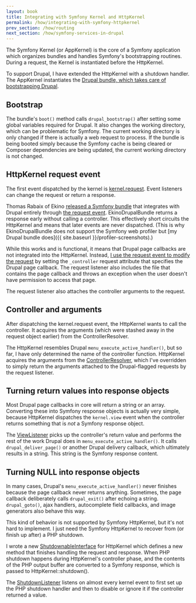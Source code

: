 ```yaml
---
layout: book
title: Integrating with Symfony Kernel and HttpKernel
permalink: /how/integrating-with-symfony-httpkernel
prev_section: /how/routing
next_section: /how/symfony-services-in-drupal
---
```


The Symfony Kernel (or AppKernel) is the core of a Symfony application which organizes bundles and handles Symfony's bootstrapping routines. During a request, the Kernel is instantiated before the HttpKernel.

To support Drupal, I have extended the HttpKernel with a shutdown handler. The AppKernel instantiates the [Drupal bundle, which takes care of bootstrapping Drupal](https://github.com/bangpound/drupal-bundle/blob/master/BangpoundDrupalBundle.php).

## Bootstrap

The bundle's `boot()` method calls `drupal_bootstrap()` after setting some global variables required for Drupal. It also changes the working directory, which can be problematic for Symfony. The current working directory is only changed if there is actually a web request to process. If the bundle is being booted simply because the Symfony cache is being cleared or Composer dependencies are being updated, the current working directory is not changed.

## HttpKernel request event

The first event dispatched by the kernel is [kernel.request](http://symfony.com/doc/current/components/http_kernel/introduction.html#the-kernel-request-event). Event listeners can change the request or return a response.

Thomas Rabaix of Ekino [released a Symfony bundle](http://www.ekino.com/drupal-and-symfony2-dont-wait-for-drupal8/) that integrates with Drupal entirely through [the request event](https://github.com/ekino/EkinoDrupalBundle/blob/master/Drupal/DrupalRequestListener.php). EkinoDrupalBundle returns a response early without calling a controller. This effectively short circuits the HttpKernel and means that later events are never dispatched. (This is why EkinoDrupalBundle does not support the Symfony web profiler but [my Drupal bundle does]({{ site.baseurl }}/profiler-screenshots).)

While this works and is functional, it means that Drupal page callbacks are not integrated into the HttpKernel. Instead, [I use the request event to modify the request](https://github.com/bangpound/drupal-bundle/blob/master/EventListener/RequestListener.php) by setting the `_controller` request attribute that specifies the Drupal page callback. The request listener also includes the file that contains the page callback and throws an exception when the user doesn't have permission to access that page.

The request listener also attaches the controller arguments to the request.

## Controller and arguments

After dispatching the kernel.request event, the HttpKernel wants to call the controller. It acquires the arguments (which were stashed away in the request object earlier) from the ControllerResolver.

The HttpKernel resembles Drupal `menu_execute_active_handler()`, but so far, I have only determined the name of the controller function. HttpKernel acquires the arguments from the [ControllerResolver](https://github.com/bangpound/drupal-bundle/blob/master/Controller/ControllerResolver.php), which I've overridden to simply return the arguments attached to the Drupal-flagged requests by the request listener.

## Turning return values into response objects

Most Drupal page callbacks in core will return a string or an array. Converting these into Symfony response objects is actually very simple, because HttpKernel dispatches the `kernel.view` event when the controller returns something that is *not* a Symfony response object.

The [ViewListener](https://github.com/bangpound/drupal-bundle/blob/master/EventListener/ViewListener.php) picks up the controller's return value and performs the rest of the work Drupal does in `menu_execute_active_handler()`. It calls `drupal_deliver_page()` or another Drupal delivery callback, which ultimately results in a string. This string is the Symfony response content.

## Turning NULL into response objects

In many cases, Drupal's `menu_execute_active_handler()` never finishes because the page callback never returns anything. Sometimes, the page callback deliberately calls `drupal_exit()` after echoing a string. `drupal_goto()`, ajax handlers, autocomplete field callbacks, and image generators also behave this way.

This kind of behavior is not supported by Symfony HttpKernel, but it's not hard to implement. I just need the Symfony HttpKernel to recover from (or finish up after) a PHP shutdown.

I wrote a new [ShutdownableInterface](https://github.com/bangpound/drupal-bundle/blob/master/HttpKernel/ShutdownableInterface.php) for HttpKernel which defines a new method that finishes handling the request and response. When PHP shutdown happens during HttpKernel's controller phase, and the contents of the PHP output buffer are converted to a Symfony response, which is passed to HttpKernel::shutdown().

The [ShutdownListener](https://github.com/bangpound/drupal-bundle/blob/master/EventListener/ShutdownListener.php) listens on almost every kernel event to first set up the PHP shutdown handler and then to disable or ignore it if the controller returned a value.
